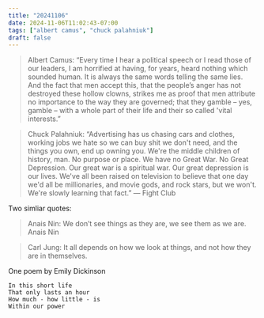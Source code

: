 ```yaml
---
title: "20241106"
date: 2024-11-06T11:02:43-07:00
tags: ["albert camus", "chuck palahniuk"]
draft: false
---
```


> Albert Camus: “Every time I hear a political speech or I read those of our leaders, I am horrified at having, for years, heard nothing which sounded human. It is always the same words telling the same lies. And the fact that men accept this, that the people’s anger has not destroyed these hollow clowns, strikes me as proof that men attribute no importance to the way they are governed; that they gamble – yes, gamble – with a whole part of their life and their so called 'vital interests.”

> Chuck Palahniuk: “Advertising has us chasing cars and clothes, working jobs we hate so we can buy shit we don't need, and the things you own, end up owning you. We're the middle children of history, man. No purpose or place. We have no Great War. No Great Depression. Our great war is a spiritual war. Our great depression is our lives. We've all been raised on television to believe that one day we'd all be millionaries, and movie gods, and rock stars, but we won't. We're slowly learning that fact.” ― Fight Club

Two simliar quotes:

> Anais Nin: We don’t see things as they are, we see them as we are.
Anais Nin

> Carl Jung: It all depends on how we look at things, and not how they are in themselves.

One poem by Emily Dickinson

```
In this short life
That only lasts an hour
How much - how little - is
Within our power
```

